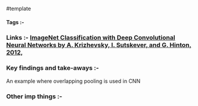 
#template 

#### Tags :-

### Links :- [ImageNet Classification with Deep Convolutional Neural Networks by A. Krizhevsky, I. Sutskever, and G. Hinton, 2012,](https://papers.nips.cc/paper_files/paper/2012/hash/c399862d3b9d6b76c8436e924a68c45b-Abstract.html)

### Key findings and take-aways :- 
An example where overlapping pooling is used in CNN

### Other imp things :- 

